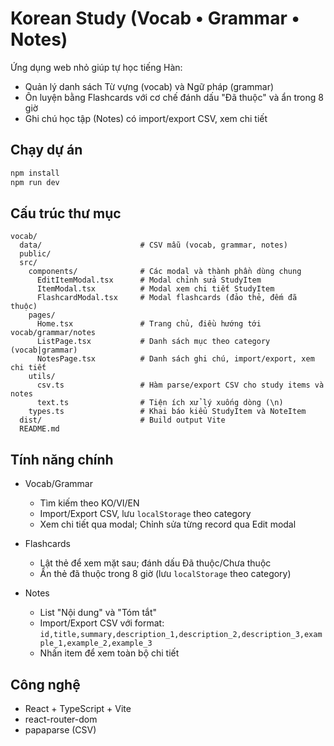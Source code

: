 # Korean Study (Vocab • Grammar • Notes)

Ứng dụng web nhỏ giúp tự học tiếng Hàn:
- Quản lý danh sách Từ vựng (vocab) và Ngữ pháp (grammar)
- Ôn luyện bằng Flashcards với cơ chế đánh dấu "Đã thuộc" và ẩn trong 8 giờ
- Ghi chú học tập (Notes) có import/export CSV, xem chi tiết

## Chạy dự án

```bash
npm install
npm run dev
```

## Cấu trúc thư mục

```
vocab/
  data/                      # CSV mẫu (vocab, grammar, notes)
  public/
  src/
    components/              # Các modal và thành phần dùng chung
      EditItemModal.tsx      # Modal chỉnh sửa StudyItem
      ItemModal.tsx          # Modal xem chi tiết StudyItem
      FlashcardModal.tsx     # Modal flashcards (đảo thẻ, đếm đã thuộc)
    pages/
      Home.tsx               # Trang chủ, điều hướng tới vocab/grammar/notes
      ListPage.tsx           # Danh sách mục theo category (vocab|grammar)
      NotesPage.tsx          # Danh sách ghi chú, import/export, xem chi tiết
    utils/
      csv.ts                 # Hàm parse/export CSV cho study items và notes
      text.ts                # Tiện ích xử lý xuống dòng (\n)
    types.ts                 # Khai báo kiểu StudyItem và NoteItem
  dist/                      # Build output Vite
  README.md
```

## Tính năng chính

- Vocab/Grammar
  - Tìm kiếm theo KO/VI/EN
  - Import/Export CSV, lưu `localStorage` theo category
  - Xem chi tiết qua modal; Chỉnh sửa từng record qua Edit modal

- Flashcards
  - Lật thẻ để xem mặt sau; đánh dấu Đã thuộc/Chưa thuộc
  - Ẩn thẻ đã thuộc trong 8 giờ (lưu `localStorage` theo category)

- Notes
  - List "Nội dung" và "Tóm tắt"
  - Import/Export CSV với format:
    `id,title,summary,description_1,description_2,description_3,example_1,example_2,example_3`
  - Nhấn item để xem toàn bộ chi tiết

## Công nghệ

- React + TypeScript + Vite
- react-router-dom
- papaparse (CSV)
